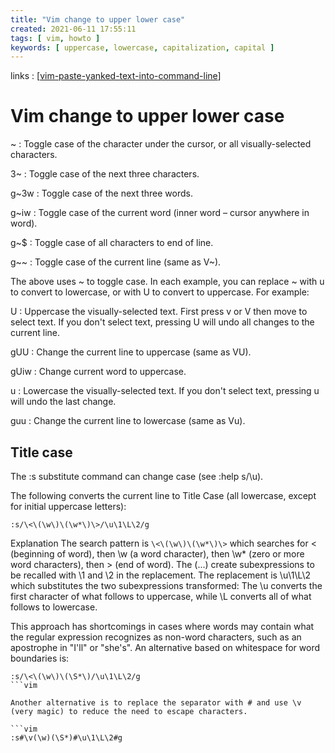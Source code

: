 ```yaml
---
title: "Vim change to upper lower case"
created: 2021-06-11 17:55:11
tags: [ vim, howto ]
keywords: [ uppercase, lowercase, capitalization, capital ]
---
```


links
: [[vim-paste-yanked-text-into-command-line]]
# Vim change to upper lower case

~
: Toggle case of the character under the cursor, or all visually-selected characters.

3~
: Toggle case of the next three characters.

g~3w
: Toggle case of the next three words.

g~iw
: Toggle case of the current word (inner word – cursor anywhere in word).

g~$
: Toggle case of all characters to end of line.

g~~
: Toggle case of the current line (same as V~).

The above uses ~ to toggle case. In each example, you can replace ~ with u to convert to lowercase, or with U to convert to uppercase. For example:

U
: Uppercase the visually-selected text.
  First press v or V then move to select text.
  If you don't select text, pressing U will undo all changes to the current line.

gUU
: Change the current line to uppercase (same as VU).

gUiw
: Change current word to uppercase.

u
: Lowercase the visually-selected text.
  If you don't select text, pressing u will undo the last change.

guu
: Change the current line to lowercase (same as Vu).

## Title case

The :s substitute command can change case (see :help s/\u).

The following converts the current line to Title Case (all lowercase, except for initial uppercase letters):

```vim
:s/\<\(\w\)\(\w*\)\>/\u\1\L\2/g
```

Explanation The search pattern is `\<\(\w\)\(\w*\)\>` which searches for \< (beginning of word), then \w (a word character), then \w* (zero or more word characters), then \> (end of word). The \(...\) create subexpressions to be recalled with \1 and \2 in the replacement. The replacement is \u\1\L\2 which substitutes the two subexpressions transformed: The \u converts the first character of what follows to uppercase, while \L converts all of what follows to lowercase.

This approach has shortcomings in cases where words may contain what the regular expression recognizes as non-word characters, such as an apostrophe in "I'll" or "she's". An alternative based on whitespace for word boundaries is:

```vim
:s/\<\(\w\)\(\S*\)/\u\1\L\2/g
```vim

Another alternative is to replace the separator with # and use \v (very magic) to reduce the need to escape characters.

```vim
:s#\v(\w)(\S*)#\u\1\L\2#g
```

[//begin]: # "Autogenerated link references for markdown compatibility"
[vim-paste-yanked-text-into-command-line]: vim-paste-yanked-text-into-command-line.md "Vim paste yanked text into command line"
[//end]: # "Autogenerated link references"
